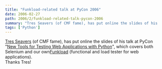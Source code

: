 ```yaml
---
title: "Funkload-related talk at PyCon 2006"
date: 2006-02-27
path: 2006/2/funkload-related-talk-pycon-2006
summary: "Tres Seavers (of CMF fame), has put online the slides of his talk at PyCon \"New Tools for Testing Web Applications with Python\", which covers both Selenium and our ownFunkload (functional and load tester for web applications)."
tags: ['Python']
---
```


<a href="http://palladion.com/">Tres Seavers</a> (of CMF fame), has put online the slides of his talk at PyCon "<a href="http://palladion.com/home/tseaver/obzervationz/2006/testing_web_applications_20060225">New Tools for Testing Web Applications with Python</a>", which covers both Selenium and our own<a href="http://funkload.nuxeo.org/">Funkload</a> (functional and load tester for web applications).<br>
Thanks Tres! 

